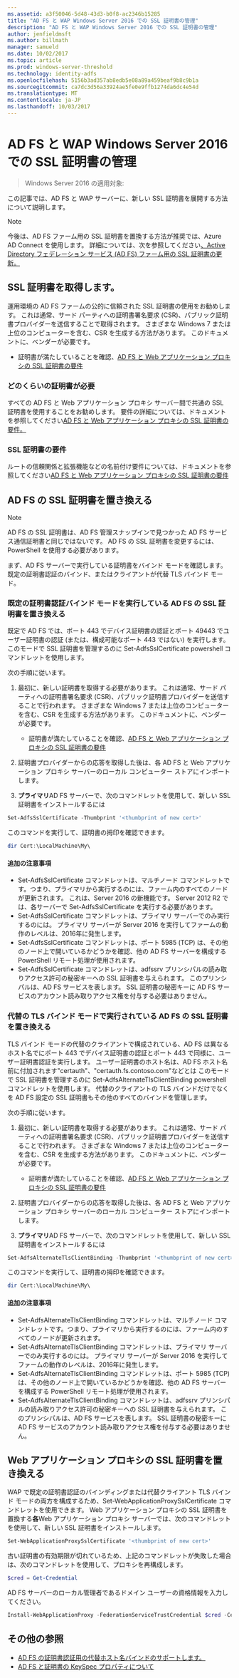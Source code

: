 ```yaml
---
ms.assetid: a3f50046-5d48-43d3-b0f8-ac2346b15285
title: "AD FS と WAP Windows Server 2016 での SSL 証明書の管理"
description: "AD FS と WAP Windows Server 2016 での SSL 証明書の管理"
author: jenfieldmsft
ms.author: billmath
manager: samueld
ms.date: 10/02/2017
ms.topic: article
ms.prod: windows-server-threshold
ms.technology: identity-adfs
ms.openlocfilehash: 5156b3ad357ab8edb5e08a89a459beaf9b8c9b1a
ms.sourcegitcommit: ca7dc3d56a33924ae5fe0e9ffb1274da6dc4e54d
ms.translationtype: MT
ms.contentlocale: ja-JP
ms.lasthandoff: 10/03/2017
---
```

# <a name="managing-ssl-certificates-in-ad-fs-and-wap-in-windows-server-2016"></a>AD FS と WAP Windows Server 2016 での SSL 証明書の管理

>Windows Server 2016 の適用対象:

この記事では、AD FS と WAP サーバーに、新しい SSL 証明書を展開する方法について説明します。

>[!NOTE]
>今後は、AD FS ファーム用の SSL 証明書を置換する方法が推奨では、Azure AD Connect を使用します。  詳細については、次を参照してください[、Active Directory フェデレーション サービス (AD FS) ファーム用の SSL 証明書の更新。](https://docs.microsoft.com/azure/active-directory/connect/active-directory-aadconnectfed-ssl-update)

## <a name="obtaining-your-ssl-certificates"></a>SSL 証明書を取得します。
運用環境の AD FS ファームの公的に信頼された SSL 証明書の使用をお勧めします。 これは通常、サード パーティへの証明書署名要求 (CSR)、パブリック証明書プロバイダーを送信することで取得されます。 さまざまな Windows 7 または上位のコンピューターを含む、CSR を生成する方法があります。 このドキュメントに、ベンダーが必要です。

- 証明書が満たしていることを確認、[AD FS と Web アプリケーション プロキシの SSL 証明書の要件](https://technet.microsoft.com/en-us/windows-server-docs/identity/ad-fs/overview/AD-FS-2016-Requirements#BKMK_1)

### <a name="how-many-certificates-are-needed"></a>どのくらいの証明書が必要
すべての AD FS と Web アプリケーション プロキシ サーバー間で共通の SSL 証明書を使用することをお勧めします。 要件の詳細については、ドキュメントを参照してください[AD FS と Web アプリケーション プロキシの SSL 証明書の要件。](https://technet.microsoft.com/en-us/windows-server-docs/identity/ad-fs/overview/AD-FS-2016-Requirements#BKMK_1)

### <a name="ssl-certificate-requirements"></a>SSL 証明書の要件
ルートの信頼関係と拡張機能などの名前付け要件については、ドキュメントを参照してください[AD FS と Web アプリケーション プロキシの SSL 証明書の要件](https://technet.microsoft.com/en-us/windows-server-docs/identity/ad-fs/overview/AD-FS-2016-Requirements#BKMK_1)

## <a name="replacing-the-ssl-certificate-for-ad-fs"></a>AD FS の SSL 証明書を置き換える
> [!NOTE]
> AD FS の SSL 証明書は、AD FS 管理スナップインで見つかった AD FS サービス通信証明書と同じではないです。 AD FS の SSL 証明書を変更するには、PowerShell を使用する必要があります。

まず、AD FS サーバーで実行している証明書をバインド モードを確認します。既定の証明書認証のバインド、またはクライアントが代替 TLS バインド モード。

### <a name="replacing-the-ssl-certificate-for-ad-fs-running-in-default-certificate-authentication-binding-mode"></a>既定の証明書認証バインド モードを実行している AD FS の SSL 証明書を置き換える
既定で AD FS では、ポート 443 でデバイス証明書の認証とポート 49443 でユーザー証明書の認証 (または、構成可能なポート 443 ではない) を実行します。
このモードで SSL 証明書を管理するのに Set-AdfsSslCertificate powershell コマンドレットを使用します。

次の手順に従います。

1. 最初に、新しい証明書を取得する必要があります。 これは通常、サード パーティへの証明書署名要求 (CSR)、パブリック証明書プロバイダーを送信することで行われます。 さまざまな Windows 7 または上位のコンピューターを含む、CSR を生成する方法があります。 このドキュメントに、ベンダーが必要です。

    * 証明書が満たしていることを確認、[AD FS と Web アプリケーション プロキシの SSL 証明書の要件](https://technet.microsoft.com/en-us/windows-server-docs/identity/ad-fs/overview/AD-FS-2016-Requirements#BKMK_1)

1. 証明書プロバイダーからの応答を取得した後は、各 AD FS と Web アプリケーション プロキシ サーバーのローカル コンピューター ストアにインポートします。

1. **プライマリ**AD FS サーバーで、次のコマンドレットを使用して、新しい SSL 証明書をインストールするには

```powershell
Set-AdfsSslCertificate -Thumbprint '<thumbprint of new cert>'
```

このコマンドを実行して、証明書の拇印を確認できます。

```powershell
dir Cert:\LocalMachine\My\
```

#### <a name="additional-notes"></a>追加の注意事項

* Set-AdfsSslCertificate コマンドレットは、マルチノード コマンドレットです。つまり、プライマリから実行するのには、ファーム内のすべてのノードが更新されます。 これは、Server 2016 の新機能です。 Server 2012 R2 では、各サーバーで Set-AdfsSslCertificate を実行する必要があります。
* Set-AdfsSslCertificate コマンドレットは、プライマリ サーバーでのみ実行するのには。 プライマリ サーバーが Server 2016 を実行してファームの動作のレベルは、2016年に発生します。
* Set-AdfsSslCertificate コマンドレットは、ポート 5985 (TCP) は、その他のノード上で開いているかどうかを確認、他の AD FS サーバーを構成する PowerShell リモート処理が使用されます。
* Set-AdfsSslCertificate コマンドレットは、adfssrv プリンシパルの読み取りアクセス許可の秘密キーへの SSL 証明書を与えられます。 このプリンシパルは、AD FS サービスを表します。 SSL 証明書の秘密キーに AD FS サービスのアカウント読み取りアクセス権を付与する必要はありません。

### <a name="replacing-the-ssl-certificate-for-ad-fs-running-in-alternate-tls-binding-mode"></a>代替の TLS バインド モードで実行されている AD FS の SSL 証明書を置き換える
TLS バインド モードの代替のクライアントで構成されている、AD FS は異なるホスト名でにポート 443 でデバイス証明書の認証とポート 443 で同様に、ユーザー証明書認証を実行します。 ユーザー証明書のホスト名は、AD FS ホスト名前に付加されます"certauth"、"certauth.fs.contoso.com"などとは
このモードで SSL 証明書を管理するのに Set-AdfsAlternateTlsClientBinding powershell コマンドレットを使用します。 代替のクライアントの TLS バインドだけでなくを AD FS 設定の SSL 証明書もその他のすべてのバインドを管理します。

次の手順に従います。

1. 最初に、新しい証明書を取得する必要があります。 これは通常、サード パーティへの証明書署名要求 (CSR)、パブリック証明書プロバイダーを送信することで行われます。 さまざまな Windows 7 または上位のコンピューターを含む、CSR を生成する方法があります。 このドキュメントに、ベンダーが必要です。

    * 証明書が満たしていることを確認、[AD FS と Web アプリケーション プロキシの SSL 証明書の要件](https://technet.microsoft.com/en-us/windows-server-docs/identity/ad-fs/overview/AD-FS-2016-Requirements#BKMK_1)

1. 証明書プロバイダーからの応答を取得した後は、各 AD FS と Web アプリケーション プロキシ サーバーのローカル コンピューター ストアにインポートします。

1. **プライマリ**AD FS サーバーで、次のコマンドレットを使用して、新しい SSL 証明書をインストールするには

```powershell
Set-AdfsAlternateTlsClientBinding -Thumbprint '<thumbprint of new cert>'
```

このコマンドを実行して、証明書の拇印を確認できます。

```powershell
dir Cert:\LocalMachine\My\
```

#### <a name="additional-notes"></a>追加の注意事項

* Set-AdfsAlternateTlsClientBinding コマンドレットは、マルチノード コマンドレットです。つまり、プライマリから実行するのには、ファーム内のすべてのノードが更新されます。
* Set-AdfsAlternateTlsClientBinding コマンドレットは、プライマリ サーバーでのみ実行するのには。 プライマリ サーバーが Server 2016 を実行してファームの動作のレベルは、2016年に発生します。
* Set-AdfsAlternateTlsClientBinding コマンドレットは、ポート 5985 (TCP) は、その他のノード上で開いているかどうかを確認、他の AD FS サーバーを構成する PowerShell リモート処理が使用されます。
* Set-AdfsAlternateTlsClientBinding コマンドレットは、adfssrv プリンシパルの読み取りアクセス許可の秘密キーへの SSL 証明書を与えられます。 このプリンシパルは、AD FS サービスを表します。 SSL 証明書の秘密キーに AD FS サービスのアカウント読み取りアクセス権を付与する必要はありません。

## <a name="replacing-the-ssl-certificate-for-the-web-application-proxy"></a>Web アプリケーション プロキシの SSL 証明書を置き換える
WAP で既定の証明書認証のバインディングまたは代替クライアント TLS バインド モードの両方を構成するため、Set-WebApplicationProxySslCertificate コマンドレットを使用できます。
Web アプリケーション プロキシの SSL 証明書を置換する**各**Web アプリケーション プロキシ サーバーでは、次のコマンドレットを使用して、新しい SSL 証明書をインストールします。

```powershell
Set-WebApplicationProxySslCertificate '<thumbprint of new cert>'
```

古い証明書の有効期限が切れているため、上記のコマンドレットが失敗した場合は、次のコマンドレットを使用して、プロキシを再構成します。

```powershell
$cred = Get-Credential
```

AD FS サーバーのローカル管理者であるドメイン ユーザーの資格情報を入力してください。

```powershell
Install-WebApplicationProxy -FederationServiceTrustCredential $cred -CertificateThumbprint '<thumbprint of new cert>' -FederationServiceName 'fs.contoso.com'
```

## <a name="additional-references"></a>その他の参照  
* [AD FS の証明書認証用の代替ホスト名バインドのサポートします。](../operations/AD-FS-support-for-alternate-hostname-binding-for-certificate-authentication.md)
* [AD FS と証明書の KeySpec プロパティについて](../technical-reference/AD-FS-and-KeySpec-Property.md)
